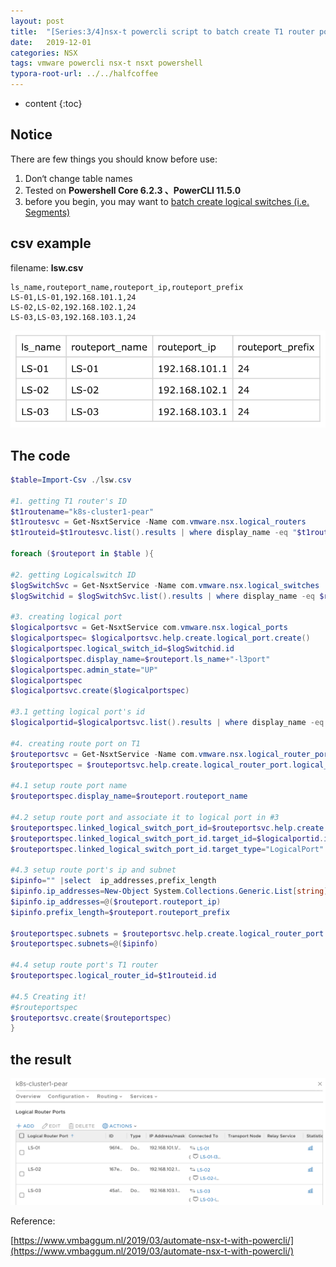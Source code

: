 ```yaml
---
layout: post
title:  "[Series:3/4]nsx-t powercli script to batch create T1 router ports"
date:   2019-12-01
categories: NSX
tags: vmware powercli nsx-t nsxt powershell
typora-root-url: ../../halfcoffee
---
```




* content
{:toc}
## Notice

There are few things you should know before use:

1. Don‘t change table names 
4. Tested on **Powershell Core 6.2.3 、PowerCLI 11.5.0**
3. before you begin, you may want to [batch create logical switches (i.e. Segments)](https://www.halfcoffee.com/2019/12/01/nsxtpowercli2/)

## csv example

filename: **lsw.csv**

```
ls_name,routeport_name,routeport_ip,routeport_prefix
LS-01,LS-01,192.168.101.1,24
LS-02,LS-02,192.168.102.1,24
LS-03,LS-03,192.168.103.1,24
```

![WX20191201-171309@2x](/pics/WX20191201-201932@2x.png)


## The code

```powershell
$table=Import-Csv ./lsw.csv

#1. getting T1 router's ID
$t1routename="k8s-cluster1-pear"
$t1routesvc = Get-NsxtService -Name com.vmware.nsx.logical_routers
$t1routeid=$t1routesvc.list().results | where display_name -eq "$t1routename"

foreach ($routeport in $table ){

#2. getting Logicalswitch ID 
$logSwitchSvc = Get-NsxtService -Name com.vmware.nsx.logical_switches 
$logSwitchid = $logSwitchSvc.list().results | where display_name -eq $routeport.ls_name

#3. creating logical port
$logicalportsvc = Get-NsxtService com.vmware.nsx.logical_ports
$logicalportspec= $logicalportsvc.help.create.logical_port.create()
$logicalportspec.logical_switch_id=$logSwitchid.id
$logicalportspec.display_name=$routeport.ls_name+"-l3port"
$logicalportspec.admin_state="UP"
$logicalportspec
$logicalportsvc.create($logicalportspec)

#3.1 getting logical port's id
$logicalportid=$logicalportsvc.list().results | where display_name -eq $logicalportspec.display_name

#4. creating route port on T1
$routeportsvc = Get-NsxtService -Name com.vmware.nsx.logical_router_ports
$routeportspec = $routeportsvc.help.create.logical_router_port.logical_router_down_link_port.create()

#4.1 setup route port name
$routeportspec.display_name=$routeport.routeport_name

#4.2 setup route port and associate it to logical port in #3
$routeportspec.linked_logical_switch_port_id=$routeportsvc.help.create.logical_router_port.logical_router_down_link_port.linked_logical_switch_port_id.Create()
$routeportspec.linked_logical_switch_port_id.target_id=$logicalportid.id
$routeportspec.linked_logical_switch_port_id.target_type="LogicalPort"

#4.3 setup route port's ip and subnet
$ipinfo="" |select  ip_addresses,prefix_length
$ipinfo.ip_addresses=New-Object System.Collections.Generic.List[string]
$ipinfo.ip_addresses=@($routeport.routeport_ip)
$ipinfo.prefix_length=$routeport.routeport_prefix

$routeportspec.subnets = $routeportsvc.help.create.logical_router_port.logical_router_down_link_port.subnets.create()
$routeportspec.subnets=@($ipinfo)

#4.4 setup route port's T1 router
$routeportspec.logical_router_id=$t1routeid.id

#4.5 Creating it!
#$routeportspec
$routeportsvc.create($routeportspec)
}
```



## the result

![WX20191201-171218@2x](/pics/WX20191201-202029@2x.png)



Reference:

[https://www.vmbaggum.nl/2019/03/automate-nsx-t-with-powercli/](https://www.vmbaggum.nl/2019/03/automate-nsx-t-with-powercli/)